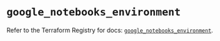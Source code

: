 # `google_notebooks_environment`

Refer to the Terraform Registry for docs: [`google_notebooks_environment`](https://registry.terraform.io/providers/hashicorp/google-beta/6.14.0/docs/resources/google_notebooks_environment).
